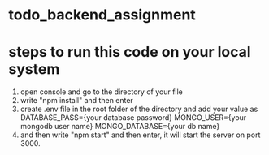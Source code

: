 # todo_backend_assignment
# steps to run this code on your local system
1. open console and go to the directory of your file
2. write "npm install" and then enter
3. create .env file in the root folder of the directory and add your value as
    DATABASE_PASS={your database password}
    MONGO_USER={your mongodb user name}
    MONGO_DATABASE={your db name}
4. and then write "npm start" and then enter, it will start the server on port 3000.
